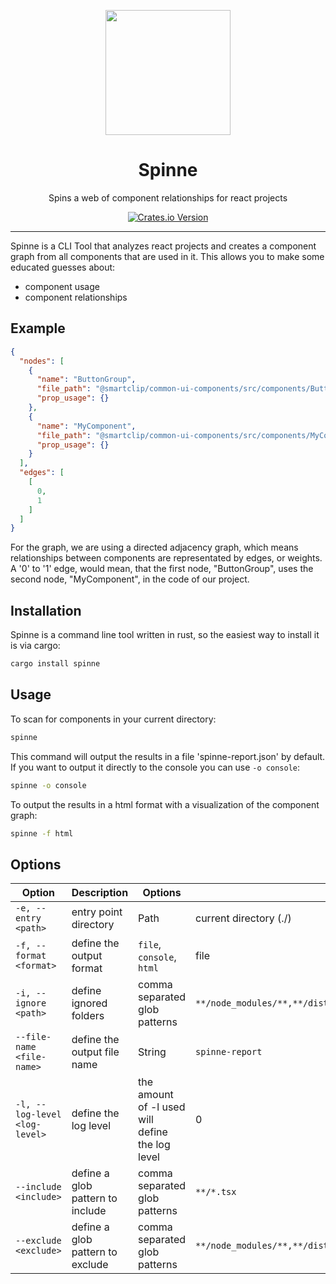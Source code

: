 <p align="center">
<img src="https://i.imghippo.com/files/wZYd5959gc.png" height="200">
</p>

<h1 align="center">
  Spinne
</h1>
<p align="center">
Spins a web of component relationships for react projects
</p>
<p align="center">
  <a href="https://crates.io/crates/spinne"><img alt="Crates.io Version" src="https://img.shields.io/crates/v/spinne?style=for-the-badge&label=%20"></a>
</p>

---

Spinne is a CLI Tool that analyzes react projects and creates a component graph from all components that are used in it. This allows you to make some educated guesses about:
- component usage
- component relationships

## Example

```json
{
  "nodes": [
    {
      "name": "ButtonGroup",
      "file_path": "@smartclip/common-ui-components/src/components/Button/ButtonGroup.tsx",
      "prop_usage": {}
    },
    {
      "name": "MyComponent",
      "file_path": "@smartclip/common-ui-components/src/components/MyComponent.tsx",
      "prop_usage": {}
    }
  ],
  "edges": [
    [
      0,
      1
    ]
  ]
}
```

For the graph, we are using a directed adjacency graph, which means relationships between components are representated by edges, or weights.
A '0' to '1' edge, would mean, that the first node, "ButtonGroup", uses the second node, "MyComponent", in the code of our project.

## Installation

Spinne is a command line tool written in rust, so the easiest way to install it is via cargo:

```bash
cargo install spinne
```

## Usage

To scan for components in your current directory:

```bash
spinne
```

This command will output the results in a file 'spinne-report.json' by default.
If you want to output it directly to the console you can use `-o console`:

```bash
spinne -o console
```

To output the results in a html format with a visualization of the component graph:

```bash
spinne -f html
```

## Options

| Option | Description | Options | Default |
| --- | --- | --- | --- |
| `-e, --entry <path>` | entry point directory | Path | current directory (./) |
| `-f, --format <format>` | define the output format | `file`, `console`, `html` | file |
| `-i, --ignore <path>` | define ignored folders | comma separated glob patterns | `**/node_modules/**,**/dist/**,**/build/**` |
| `--file-name <file-name>` | define the output file name | String | `spinne-report` |
| `-l, --log-level <log-level>` | define the log level | the amount of -l used will define the log level | 0 |
| `--include <include>` | define a glob pattern to include | comma separated glob patterns | `**/*.tsx` |
| `--exclude <exclude>` | define a glob pattern to exclude | comma separated glob patterns | `**/node_modules/**,**/dist/**,**/build/**,**/*.stories.tsx,**/*.test.tsx` |
